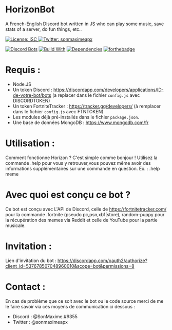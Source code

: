 # HorizonBot
A French-English Discord bot written in JS who can play some music, save stats of a server, do fun things, etc..

<p>
  <a href="https://github.com/SonMaxime/Midnight.DJS-FR/master/LICENSE" target="_blank">
    <img alt="License: ISC" src="https://img.shields.io/badge/License-ISC-yellow.svg" />
  </a>
  <a href="https://twitter.com/SonMaximeAPX" target="_blank">
    <img alt="Twitter: sonmaximeapx" src="https://img.shields.io/twitter/follow/sonmaximeapx.svg?style=social" />
  </a>
</p>

[![Discord Bots](https://top.gg/api/widget/720554665812689017.svg)](https://top.gg/bot/720554665812689017)
[![Build With](https://img.shields.io/npm/v/discord.js.svg?maxAge=3600)](https://www.npmjs.com/package/discord.js)
[![Dependencies](https://img.shields.io/david/expressjs/express.svg)](https://github.com/SonMaxime/HorizonBot/blob/main/package.json)
[![forthebadge](https://forthebadge.com/images/badges/made-with-javascript.svg)](https://forthebadge.com)

# Requis : 
- Node.JS
- Un token Discord : https://discordapp.com/developers/applications/ID-de-votre-bot/bots (a replacer dans le fichier `config.js` avec DISCORDTOKEN)
- Un token FortniteTracker : https://tracker.gg/developers/ (à remplacer dans le fichier `config.js` avec FTNTOKEN)
- Les modules déjà pré-installés dans le fichier `package.json`.
- Une base de données MongoDB : https://www.mongodb.com/fr

# Utilisation :
Comment fonctionne Horizon ? C'est simple comme bonjour ! 
Utilisez la commande .help pour vous y retrouver,vous pouvez même avoir des informations supplémentaires sur une commande en question. Ex. : .help meme 

# Avec quoi est conçu ce bot ? 
Ce bot est conçu avec L'API de Discord, celle de https://fortnitetracker.com/ pour la commande .fortnite (pseudo pc,psn,xb1|store), random-puppy pour la récupération des memes via Reddit et celle de YouTube pour la partie musicale.

# Invitation :

Lien d'invitation du bot : https://discordapp.com/oauth2/authorize?client_id=537678507048960010&scope=bot&permissions=8

# Contact :
En cas de problème que ce soit avec le bot ou le code source merci de me le faire savoir via ces moyens de communication ci dessous :

- Discord : @SonMaxime.#9355
- Twitter : @sonmaximeapx
